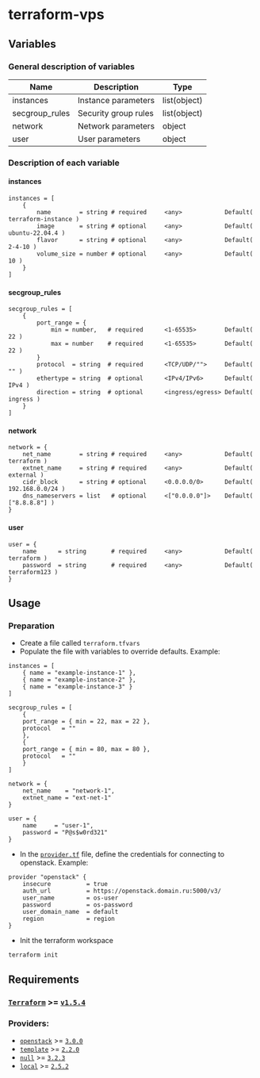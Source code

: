 # terraform-vps

## Variables
### General description of variables
| Name | Description | Type |
|---|---|---|
| instances | Instance parameters | list(object) |
| secgroup_rules | Security group rules | list(object) |
| network | Network parameters | object |
| user | User parameters | object |

### Description of each variable
#### instances
```hcl
instances = [
    {
        name        = string # required     <any>            Default( terraform-instance )
        image       = string # optional     <any>            Default( ubuntu-22.04.4 )
        flavor      = string # optional     <any>            Default( 2-4-10 )
        volume_size = number # optional     <any>            Default( 10 )
    }
]
```

#### secgroup_rules
```hcl
secgroup_rules = [
    {
        port_range = {
            min = number,   # required      <1-65535>        Default( 22 )
            max = number    # required      <1-65535>        Default( 22 )
        }
        protocol  = string  # required      <TCP/UDP/"">     Default( "" )
        ethertype = string  # optional      <IPv4/IPv6>      Default( IPv4 )
        direction = string  # optional      <ingress/egress> Default( ingress )
    }
]
```

#### network
```hcl
network = {
    net_name        = string # required     <any>            Default( terraform )
    extnet_name     = string # required     <any>            Default( external )
    cidr_block      = string # optional     <0.0.0.0/0>      Default( 192.168.0.0/24 )
    dns_nameservers = list   # optional     <["0.0.0.0"]>    Default( ["8.8.8.8"] )
}
```

#### user
```hcl
user = {
    name      = string       # required     <any>            Default( terraform )
    password  = string       # required     <any>            Default( terraform123 )
}
```

## Usage
### Preparation
- Create a file called `terraform.tfvars`
- Populate the file with variables to override defaults. Example:
```hcl
instances = [
    { name = "example-instance-1" },
    { name = "example-instance-2" },
    { name = "example-instance-3" }
]

secgroup_rules = [
    {
    port_range = { min = 22, max = 22 },
    protocol   = ""
    },
    {
    port_range = { min = 80, max = 80 },
    protocol   = ""
    }
]

network = {
    net_name    = "network-1",
    extnet_name = "ext-net-1"
}

user = {
    name     = "user-1",
    password = "P@s$w0rd321"
}
```
- In the [`provider.tf`](provider.tf) file, define the credentials for connecting to openstack. Example:
```hcl
provider "openstack" {
    insecure          = true
    auth_url          = https://openstack.domain.ru:5000/v3/
    user_name         = os-user
    password          = os-password
    user_domain_name  = default
    region            = region
}
```
- Init the terraform workspace
```hcl
terraform init
```

## Requirements
### [`Terraform`](https://releases.hashicorp.com/terraform) >= [`v1.5.4`](https://releases.hashicorp.com/terraform/1.5.4/)
### Providers:
- [`openstack`](https://registry.terraform.io/providers/terraform-provider-openstack/openstack) >= [`3.0.0`](https://registry.terraform.io/providers/terraform-provider-openstack/openstack/3.0.0)
- [`template`](https://registry.terraform.io/providers/hashicorp/template/latest) >= [`2.2.0`](https://registry.terraform.io/providers/hashicorp/template/2.2.0)
- [`null`](https://registry.terraform.io/providers/hashicorp/null) >= [`3.2.3`](https://registry.terraform.io/providers/hashicorp/null/3.2.3)
- [`local`](https://registry.terraform.io/providers/hashicorp/local) >= [`2.5.2`](https://registry.terraform.io/providers/hashicorp/local/2.5.2)

